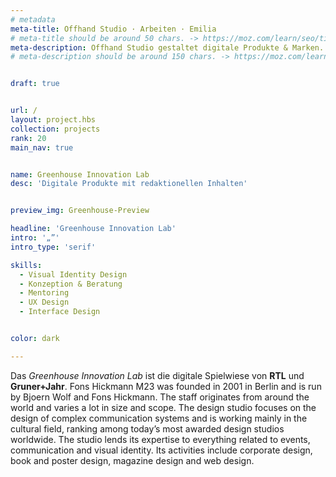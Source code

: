 ```yaml
---
# metadata
meta-title: Offhand Studio · Arbeiten · Emilia
# meta-title should be around 50 chars. -> https://moz.com/learn/seo/title-tag
meta-description: Offhand Studio gestaltet digitale Produkte & Marken. Wir sind Experten in Visual Identity Design, UX und UI Design.
# meta-description should be around 150 chars. -> https://moz.com/learn/seo/meta-description


draft: true


url: /
layout: project.hbs
collection: projects
rank: 20
main_nav: true


name: Greenhouse Innovation Lab
desc: 'Digitale Produkte mit redaktionellen Inhalten'


preview_img: Greenhouse-Preview

headline: 'Greenhouse Innovation Lab'
intro: '„”'
intro_type: 'serif'

skills:
  - Visual Identity Design
  - Konzeption & Beratung
  - Mentoring
  - UX Design
  - Interface Design


color: dark

---
```


Das <em>Greenhouse Innovation Lab</em> ist die digitale Spielwiese von <strong>RTL</strong> und <strong>Gruner+Jahr</strong>.
Fons Hickmann M23 was founded in 2001 in Berlin and is run by Bjoern Wolf and Fons Hickmann. The staff originates from around the world and varies a lot in size and scope.
The design studio focuses on the design of complex communication systems and is working mainly in the cultural field, ranking among today’s most awarded design studios worldwide.
The studio lends its expertise to everything related to events, communication and visual identity. Its activities include corporate design, book and poster design, magazine design and web design.
